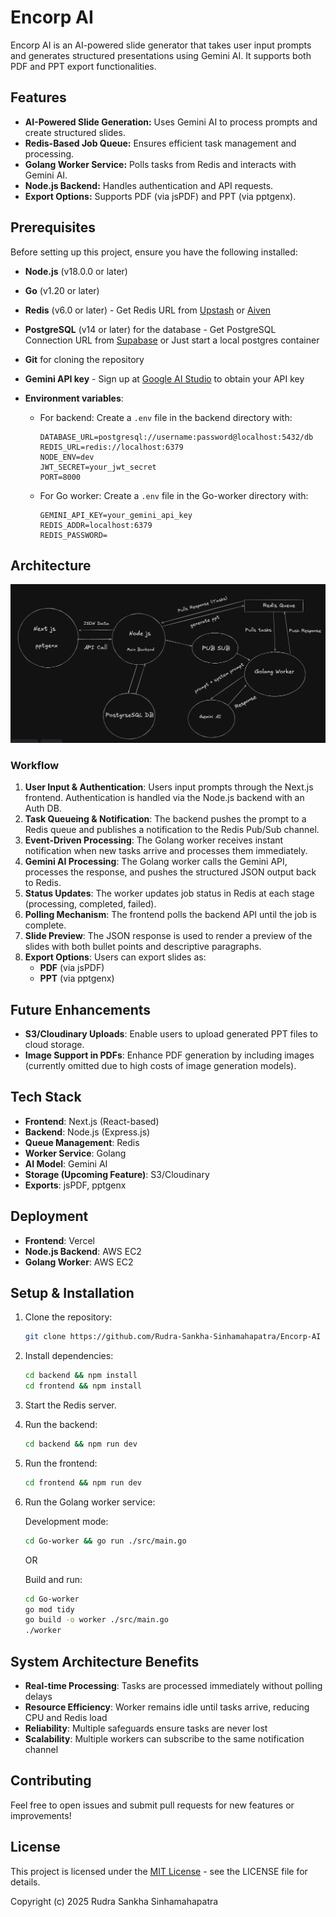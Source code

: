 # Encorp AI

Encorp AI is an AI-powered slide generator that takes user input prompts and generates structured presentations using Gemini AI. It supports both PDF and PPT export functionalities.

## Features
- **AI-Powered Slide Generation:** Uses Gemini AI to process prompts and create structured slides.
- **Redis-Based Job Queue:** Ensures efficient task management and processing.
- **Golang Worker Service:** Polls tasks from Redis and interacts with Gemini AI.
- **Node.js Backend:** Handles authentication and API requests.
- **Export Options:** Supports PDF (via jsPDF) and PPT (via pptgenx).

## Prerequisites

Before setting up this project, ensure you have the following installed:

- **Node.js** (v18.0.0 or later)
- **Go** (v1.20 or later)
- **Redis** (v6.0 or later) - Get Redis URL from [Upstash](https://upstash.com/) or [Aiven](https://aiven.io/)
- **PostgreSQL** (v14 or later) for the database - Get PostgreSQL Connection URL from [Supabase](https://supabase.com/) or Just start a local postgres container
- **Git** for cloning the repository
- **Gemini API key** - Sign up at [Google AI Studio](https://makersuite.google.com) to obtain your API key

- **Environment variables**:
  - For backend: Create a `.env` file in the backend directory with:
    ```
    DATABASE_URL=postgresql://username:password@localhost:5432/db
    REDIS_URL=redis://localhost:6379
    NODE_ENV=dev
    JWT_SECRET=your_jwt_secret
    PORT=8000
    ```
  - For Go worker: Create a `.env` file in the Go-worker directory with:
    ```
    GEMINI_API_KEY=your_gemini_api_key
    REDIS_ADDR=localhost:6379
    REDIS_PASSWORD=
    ```

## Architecture

![Architecture Diagram](./docs/images/arc.png)

### Workflow
1. **User Input & Authentication**: Users input prompts through the Next.js frontend. Authentication is handled via the Node.js backend with an Auth DB.
2. **Task Queueing & Notification**: The backend pushes the prompt to a Redis queue and publishes a notification to the Redis Pub/Sub channel.
3. **Event-Driven Processing**: The Golang worker receives instant notification when new tasks arrive and processes them immediately.
4. **Gemini AI Processing**: The Golang worker calls the Gemini API, processes the response, and pushes the structured JSON output back to Redis.
5. **Status Updates**: The worker updates job status in Redis at each stage (processing, completed, failed).
6. **Polling Mechanism**: The frontend polls the backend API until the job is complete.
7. **Slide Preview**: The JSON response is used to render a preview of the slides with both bullet points and descriptive paragraphs.
8. **Export Options**: Users can export slides as:
   - **PDF** (via jsPDF)
   - **PPT** (via pptgenx)

## Future Enhancements
- **S3/Cloudinary Uploads**: Enable users to upload generated PPT files to cloud storage.
- **Image Support in PDFs**: Enhance PDF generation by including images (currently omitted due to high costs of image generation models).

## Tech Stack
- **Frontend**: Next.js (React-based)
- **Backend**: Node.js (Express.js)
- **Queue Management**: Redis
- **Worker Service**: Golang
- **AI Model**: Gemini AI
- **Storage (Upcoming Feature)**: S3/Cloudinary
- **Exports**: jsPDF, pptgenx

## Deployment
- **Frontend**: Vercel
- **Node.js Backend**: AWS EC2
- **Golang Worker**: AWS EC2 

## Setup & Installation
1. Clone the repository:
   ```sh
   git clone https://github.com/Rudra-Sankha-Sinhamahapatra/Encorp-AI
   ```
2. Install dependencies:
   ```sh
   cd backend && npm install
   cd frontend && npm install
   ```
3. Start the Redis server.
4. Run the backend:
   ```sh
   cd backend && npm run dev
   ```
5. Run the frontend:
   ```sh
   cd frontend && npm run dev
   ```
6. Run the Golang worker service:
   
   Development mode:
   ```sh
   cd Go-worker && go run ./src/main.go
   ```
   
   OR
   
   Build and run:
   ```sh
   cd Go-worker
   go mod tidy
   go build -o worker ./src/main.go
   ./worker
   ```

## System Architecture Benefits
- **Real-time Processing**: Tasks are processed immediately without polling delays
- **Resource Efficiency**: Worker remains idle until tasks arrive, reducing CPU and Redis load
- **Reliability**: Multiple safeguards ensure tasks are never lost
- **Scalability**: Multiple workers can subscribe to the same notification channel

## Contributing
Feel free to open issues and submit pull requests for new features or improvements!

## License
This project is licensed under the [MIT License](./LICENSE) - see the LICENSE file for details.

Copyright (c) 2025 Rudra Sankha Sinhamahapatra

